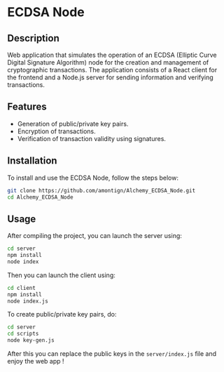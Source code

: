 # ECDSA Node

## Description

Web application that simulates the operation of an ECDSA (Elliptic Curve Digital Signature Algorithm) node for the creation and management of cryptographic transactions. The application consists of a React client for the frontend and a Node.js server for sending information and verifying transactions.

## Features

- Generation of public/private key pairs.
- Encryption of transactions.
- Verification of transaction validity using signatures.

## Installation

To install and use the ECDSA Node, follow the steps below:

```sh
git clone https://github.com/amontign/Alchemy_ECDSA_Node.git
cd Alchemy_ECDSA_Node
```

## Usage

After compiling the project, you can launch the server using:

```sh
cd server
npm install
node index
```

Then you can launch the client using:

```sh
cd client
npm install
node index.js
```

To create public/private key pairs, do:

```sh
cd server
cd scripts
node key-gen.js
```

After this you can replace the public keys in the `server/index.js` file and enjoy the web app !
